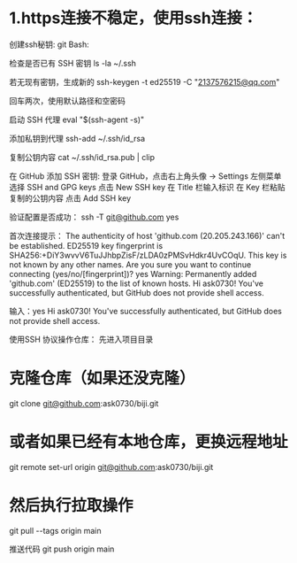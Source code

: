 # 1.https连接不稳定，使用ssh连接：

创建ssh秘钥:
git Bash:

检查是否已有 SSH 密钥
ls -la ~/.ssh

若无现有密钥，生成新的
ssh-keygen -t ed25519 -C "2137576215@qq.com"


回车两次，使用默认路径和空密码


启动 SSH 代理
eval "$(ssh-agent -s)"


 添加私钥到代理
ssh-add ~/.ssh/id_rsa


复制公钥内容
cat ~/.ssh/id_rsa.pub | clip






在 GitHub 添加 SSH 密钥:
登录 GitHub，点击右上角头像 → Settings
左侧菜单选择 SSH and GPG keys
点击 New SSH key
在 Title 栏输入标识
在 Key 栏粘贴复制的公钥内容
点击 Add SSH key


验证配置是否成功：
ssh -T git@github.com
yes

首次连接提示：
The authenticity of host 'github.com (20.205.243.166)' can't be established.
ED25519 key fingerprint is SHA256:+DiY3wvvV6TuJJhbpZisF/zLDA0zPMSvHdkr4UvCOqU.
This key is not known by any other names.
Are you sure you want to continue connecting (yes/no/[fingerprint])? yes
Warning: Permanently added 'github.com' (ED25519) to the list of known hosts.
Hi ask0730! You've successfully authenticated, but GitHub does not provide shell access.


输入：yes
Hi ask0730! You've successfully authenticated, but GitHub does not provide shell access.



使用SSH 协议操作仓库：
先进入项目目录
# 克隆仓库（如果还没克隆）
git clone git@github.com:ask0730/biji.git

# 或者如果已经有本地仓库，更换远程地址
git remote set-url origin git@github.com:ask0730/biji.git

# 然后执行拉取操作
git pull --tags origin main


推送代码
git push origin main